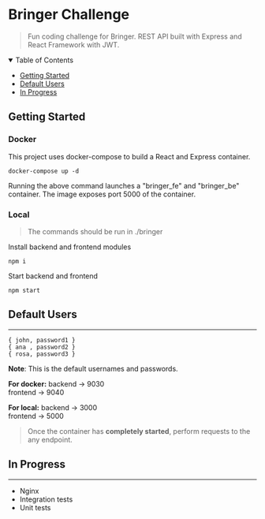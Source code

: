 **Bringer Challenge**
===========================
> Fun coding challenge for Bringer. 
REST API built with Express and React Framework with JWT.

<details open="open">
  <summary>Table of Contents</summary>
  <ul>
    <li>
        <a href="#getting-started"> Getting Started</a>
    </li>
    <li>
        <a href="#default">  Default Users </a>
    </li>
    <li>
        <a href="#progress">  In Progress </a>
    </li>
  </ul>
</details>

<span id="getting-started">**Getting Started**</span>
----------------------------

### Docker

This project uses docker-compose to build a React and Express container.
```docker
docker-compose up -d
```
Running the above command launches a "bringer_fe" and "bringer_be" container. The image exposes port 5000 of the container. 

### Local
> The commands should be run in ./bringer 

Install backend and frontend modules
```
npm i
```

Start backend and frontend
```
npm start
```

<span id="default">**Default Users**</span>
--------
<hr>

```
{ john, password1 }
{ ana , password2 }
{ rosa, password3 }
```
**Note**: This is the default usernames and passwords. 

**For docker:**
backend -> 9030  <br>
frontend -> 9040

**For local:**
backend -> 3000  <br> 
frontend -> 5000

> Once the container has **completely started**, perform requests to the any endpoint.

<span id="progress">**In Progress**</span>
--------
<hr>

* Nginx
* Integration tests
* Unit tests
